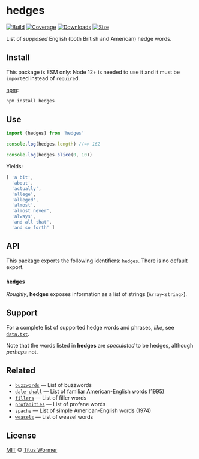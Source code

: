 # hedges

[![Build][build-badge]][build]
[![Coverage][coverage-badge]][coverage]
[![Downloads][downloads-badge]][downloads]
[![Size][size-badge]][size]

List of *supposed* English (both British and American) hedge words.

## Install

This package is ESM only: Node 12+ is needed to use it and it must be `import`ed
instead of `require`d.

[npm][]:

```sh
npm install hedges
```

## Use

```js
import {hedges} from 'hedges'

console.log(hedges.length) //=> 162

console.log(hedges.slice(0, 10))
```

Yields:

```js
[ 'a bit',
  'about',
  'actually',
  'allege',
  'alleged',
  'almost',
  'almost never',
  'always',
  'and all that',
  'and so forth' ]
```

## API

This package exports the following identifiers: `hedges`.
There is no default export.

### `hedges`

*Roughly*, **hedges** exposes information as a list of strings
(`Array<string>`).

## Support

For a complete list of supported hedge words and phrases, *like*, see
[`data.txt`][data].

Note that the words listed in **hedges** are *speculated* to be hedges, although
*perhaps* not.

## Related

*   [`buzzwords`](https://github.com/words/buzzwords)
    — List of buzzwords
*   [`dale-chall`](https://github.com/words/dale-chall)
    — List of familiar American-English words (1995)
*   [`fillers`](https://github.com/words/fillers)
    — List of filler words
*   [`profanities`](https://github.com/words/profanities)
    — List of profane words
*   [`spache`](https://github.com/words/spache)
    — List of simple American-English words (1974)
*   [`weasels`](https://github.com/words/weasels)
    — List of weasel words

## License

[MIT][license] © [Titus Wormer][author]

<!-- Definitions -->

[build-badge]: https://github.com/words/hedges/workflows/main/badge.svg

[build]: https://github.com/words/hedges/actions

[coverage-badge]: https://img.shields.io/codecov/c/github/words/hedges.svg

[coverage]: https://codecov.io/github/words/hedges

[downloads-badge]: https://img.shields.io/npm/dm/hedges.svg

[downloads]: https://www.npmjs.com/package/hedges

[size-badge]: https://img.shields.io/bundlephobia/minzip/hedges.svg

[size]: https://bundlephobia.com/result?p=hedges

[npm]: https://docs.npmjs.com/cli/install

[license]: license

[author]: https://wooorm.com

[data]: data.txt

